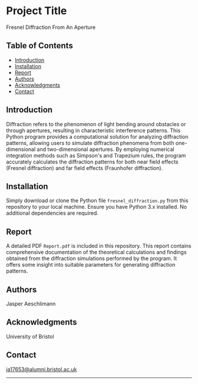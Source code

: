 # Project Title

Fresnel Diffraction From An Aperture

## Table of Contents
- [Introduction](#introduction)
- [Installation](#installation)
- [Report](#report)
- [Authors](#authors)
- [Acknowledgments](#acknowledgments)
- [Contact](#contact)

## Introduction

Diffraction refers to the phenomenon of light bending around obstacles or through apertures, resulting in characteristic interference patterns. This Python program provides a computational solution for analyzing diffraction patterns, allowing users to simulate diffraction phenomena from both one-dimensional and two-dimensional apertures. By employing numerical integration methods such as Simpson's and Trapezium rules, the program accurately calculates the diffraction patterns for both near field effects (Fresnel diffraction) and far field effects (Fraunhofer diffraction).

## Installation

Simply download or clone the Python file `fresnel_diffraction.py` from this repository to your local machine. Ensure you have Python 3.x installed. No additional dependencies are required.

## Report
A detailed PDF `Report.pdf` is included in this repository. This report contains comprehensive documentation of the theoretical calculations and findings obtained from the diffraction simulations performed by the program. It offers some insight into suitable parameters for generating diffraction patterns.

## Authors

Jasper Aeschlimann

## Acknowledgments

University of Bristol

## Contact

ja17653@alumni.bristol.ac.uk

---
